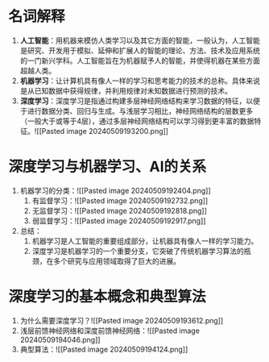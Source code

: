 # 名词解释
1. **人工智能**：用机器来模仿人类学习以及其它方面的智能，一般认为，人工智能是研究、开发用于模拟、延伸和扩展人的智能的理论、方法、技术及应用系统的一门新兴学科。人工智能旨在为机器赋予人的智能，并使得机器在某些方面超越人类。
2. **机器学习**：让计算机具有像人一样的学习和思考能力的技术的总称。具体来说是从已知数据中获得规律，并利用规律对未知数据进行预测的技术。
3. **深度学习**：深度学习是指通过构建多层神经网络结构来学习数据的特征，以便于进行数据分类、回归与生成。与浅层学习相比，神经网络结构的层数更多（一般大于或等于4层），通过多层神经网络结构可以学习得到更丰富的数据特征。![[Pasted image 20240509193200.png]]
# 深度学习与机器学习、AI的关系
1. 机器学习的分类：![[Pasted image 20240509192404.png]]
	1. 有监督学习：![[Pasted image 20240509192732.png]]
	2. 无监督学习：![[Pasted image 20240509192818.png]]
	3. 弱监督学习：![[Pasted image 20240509192917.png]]
2. 总结：
	1. 机器学习是人工智能的重要组成部分，让机器具有像人一样的学习能力。
	2. 深度学习是机器学习的一个重要分支，它突破了传统机器学习算法的瓶颈，在多个研究与应用领域取得了巨大的进展。

# 深度学习的基本概念和典型算法
1. 为什么需要深度学习？![[Pasted image 20240509193612.png]]
2. 浅层前馈神经网络和深度前馈神经网络：![[Pasted image 20240509194046.png]]
3. 典型算法：![[Pasted image 20240509194124.png]]